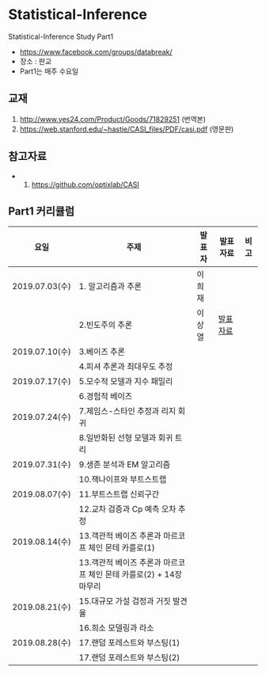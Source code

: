 # Statistical-Inference

Statistical-Inference Study Part1

* https://www.facebook.com/groups/databreak/
* 장소 : 판교
* Part1는 매주 수요일


## 교재

1. http://www.yes24.com/Product/Goods/71829251 (번역본)
2. https://web.stanford.edu/~hastie/CASI_files/PDF/casi.pdf (영문판)

## 참고자료

* 1. https://github.com/optixlab/CASI


## Part1 커리큘럼
|요일   |주제   |발표자   |발표자료   |비고|
|---|---|---|---|---|
|2019.07.03(수)|1. 알고리즘과 추론|이희재|||
||2.빈도주의 추론|이상열|[발표자료](https://github.com/KaggleBreak/Statistical-Inference/blob/master/part1/study1/2st.pdf)|
|2019.07.10(수)|3.베이즈 추론||||
||4.피셔 추론과 최대우도 추정|||
|2019.07.17(수)|5.모수적 모델과 지수 패밀리||||
||6.경험적 베이즈|||
|2019.07.24(수)|7.제임스-스타인 추정과 리지 회귀||||
||8.일반화된 선형 모델과 회귀 트리|||
|2019.07.31(수)|9.생존 분석과 EM 알고리즘||||
||10.잭나이프와 부트스트랩|||
|2019.08.07(수)|11.부트스트랩 신뢰구간||||
||12.교차 검증과 Cp 예측 오차 추정|||
|2019.08.14(수)|13.객관적 베이즈 추론과 마르코프 체인 몬테 카를로(1)||||
||13.객관적 베이즈 추론과 마르코프 체인 몬테 카를로(2) + 14장 마무리|||
|2019.08.21(수)|15.대규모 가설 검정과 거짓 발견율||||
||16.희소 모델링과 라소|||
|2019.08.28(수)|17.랜덤 포레스트와 부스팅(1)||||
||17.랜덤 포레스트와 부스팅(2)|||


